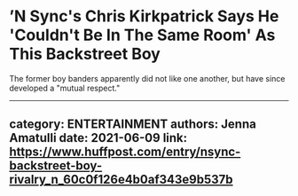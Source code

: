 # ’N Sync's Chris Kirkpatrick Says He 'Couldn't Be In The Same Room' As This Backstreet Boy

The former boy banders apparently did not like one another, but have since developed a "mutual respect."

---
category: ENTERTAINMENT
authors: Jenna Amatulli
date: 2021-06-09
link: https://www.huffpost.com/entry/nsync-backstreet-boy-rivalry_n_60c0f126e4b0af343e9b537b
---
